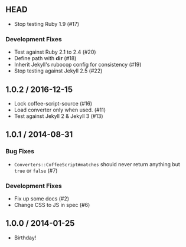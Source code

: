 ## HEAD

  * Stop testing Ruby 1.9 (#17)

### Development Fixes

  * Test against Ruby 2.1 to 2.4 (#20)
  * Define path with __dir__ (#18)
  * Inherit Jekyll&#39;s rubocop config for consistency (#19)
  * Stop testing against Jekyll 2.5 (#22)

## 1.0.2 / 2016-12-15

  * Lock coffee-script-source (#16)
  * Load converter only when used. (#11)
  * Test against Jekyll 2 & Jekyll 3 (#13)

## 1.0.1 / 2014-08-31

### Bug Fixes

  * `Converters::CoffeeScript#matches` should never return anything but `true` or `false` (#7)

### Development Fixes

  * Fix up some docs (#2)
  * Change CSS to JS in spec (#6)

## 1.0.0 / 2014-01-25

  * Birthday!
